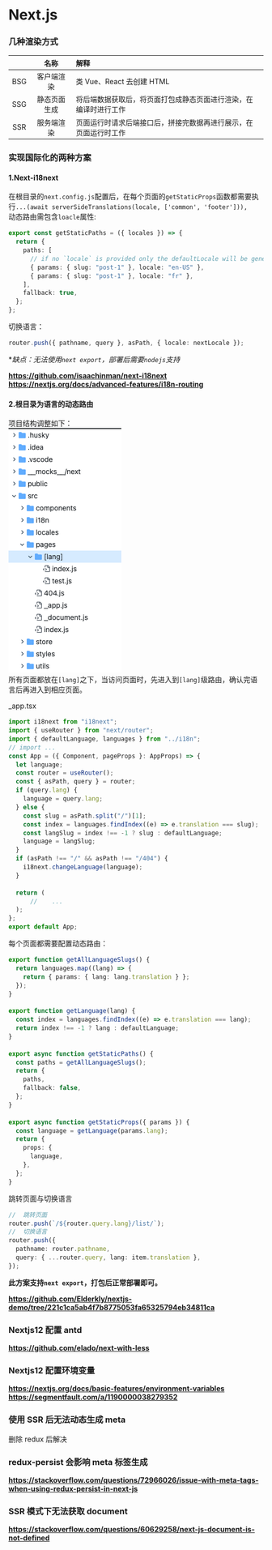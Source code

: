 # Next.js

### 几种渲染方式

|     |     名称     | 解释                                                             |
| :-: | :----------: | :--------------------------------------------------------------- |
| BSG |  客户端渲染  | 类 Vue、React 去创建 HTML                                        |
| SSG | 静态页面生成 | 将后端数据获取后，将页面打包成静态页面进行渲染，在编译时进行工作 |
| SSR |  服务端渲染  | 页面运行时请求后端接口后，拼接完数据再进行展示，在页面运行时工作 |

### 实现国际化的两种方案

#### 1.Next-i18next

在根目录的`next.config.js`配置后，在每个页面的`getStaticProps`函数都需要执行`...(await serverSideTranslations(locale, ['common', 'footer'])),`  
动态路由需包含`loacle`属性:

```typescript
export const getStaticPaths = ({ locales }) => {
  return {
    paths: [
      // if no `locale` is provided only the defaultLocale will be generated
      { params: { slug: "post-1" }, locale: "en-US" },
      { params: { slug: "post-1" }, locale: "fr" },
    ],
    fallback: true,
  };
};
```

切换语言：

```typescript
router.push({ pathname, query }, asPath, { locale: nextLocale });
```

\*_缺点：无法使用`next export`，部署后需要`nodejs`支持_

**https://github.com/isaachinman/next-i18next**  
**https://nextjs.org/docs/advanced-features/i18n-routing**

#### 2.根目录为语言的动态路由

项目结构调整如下：  
![结构](https://github.com/Elderkly/ImgRepository/blob/master/Blog/Nextjs-1.png)  
所有页面都放在`[lang]`之下，当访问页面时，先进入到`[lang]`级路由，确认完语言后再进入到相应页面。

\_app.tsx

```typescript
import i18next from "i18next";
import { useRouter } from "next/router";
import { defaultLanguage, languages } from "../i18n";
// import ...
const App = ({ Component, pageProps }: AppProps) => {
  let language;
  const router = useRouter();
  const { asPath, query } = router;
  if (query.lang) {
    language = query.lang;
  } else {
    const slug = asPath.split("/")[1];
    const index = languages.findIndex((e) => e.translation === slug);
    const langSlug = index !== -1 ? slug : defaultLanguage;
    language = langSlug;
  }
  if (asPath !== "/" && asPath !== "/404") {
    i18next.changeLanguage(language);
  }

  return (
      //    ...
  );
};
export default App;
```

每个页面都需要配置动态路由：

```typescript
export function getAllLanguageSlugs() {
  return languages.map((lang) => {
    return { params: { lang: lang.translation } };
  });
}

export function getLanguage(lang) {
  const index = languages.findIndex((e) => e.translation === lang);
  return index !== -1 ? lang : defaultLanguage;
}

export async function getStaticPaths() {
  const paths = getAllLanguageSlugs();
  return {
    paths,
    fallback: false,
  };
}

export async function getStaticProps({ params }) {
  const language = getLanguage(params.lang);
  return {
    props: {
      language,
    },
  };
}
```

跳转页面与切换语言

```typescript
//  跳转页面
router.push(`/${router.query.lang}/list/`);
//  切换语言
router.push({
  pathname: router.pathname,
  query: { ...router.query, lang: item.translation },
});
```

**此方案支持`next export`，打包后正常部署即可。**

**https://github.com/Elderkly/nextjs-demo/tree/221c1ca5ab4f7b8775053fa65325794eb34811ca**

### Nextjs12 配置 antd

**https://github.com/elado/next-with-less**

### Nextjs12 配置环境变量

**https://nextjs.org/docs/basic-features/environment-variables**  
**https://segmentfault.com/a/1190000038279352**

### 使用 SSR 后无法动态生成 meta

删除 redux 后解决

### redux-persist 会影响 meta 标签生成

**https://stackoverflow.com/questions/72966026/issue-with-meta-tags-when-using-redux-persist-in-next-js**

### SSR 模式下无法获取 document

**https://stackoverflow.com/questions/60629258/next-js-document-is-not-defined**
